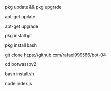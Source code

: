 pkg update && pkg upgrade

apt-get update

apt-get upgrade

pkg install git

pkg install bash

git clone https://github.com/rafael999666/bot-04

cd botwasapv2

bash install.sh

node index.js
